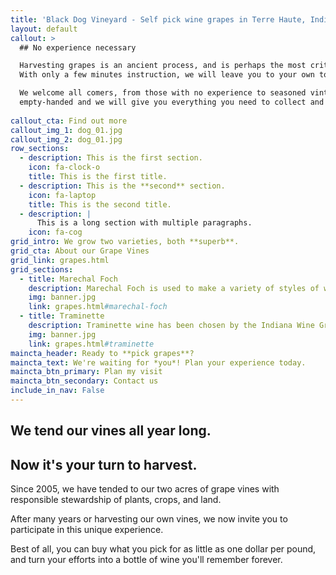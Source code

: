 ```yaml
---
title: 'Black Dog Vineyard - Self pick wine grapes in Terre Haute, Indiana'
layout: default
callout: >
  ## No experience necessary

  Harvesting grapes is an ancient process, and is perhaps the most critical step in wine-making.  But the process is easily learned.
  With only a few minutes instruction, we will leave you to your own to collect your own superb wine grapes.

  We welcome all comers, from those with no experience to seasoned vintners.  You are welcome to bring your own equipment, or come
  empty-handed and we will give you everything you need to collect and deliver your own harvest.
  
callout_cta: Find out more
callout_img_1: dog_01.jpg
callout_img_2: dog_01.jpg
row_sections:
  - description: This is the first section.
    icon: fa-clock-o
    title: This is the first title.
  - description: This is the **second** section.
    icon: fa-laptop
    title: This is the second title.
  - description: |
      This is a long section with multiple paragraphs.
    icon: fa-cog 
grid_intro: We grow two varieties, both **superb**.
grid_cta: About our Grape Vines
grid_link: grapes.html
grid_sections:
  - title: Marechal Foch
    description: Marechal Foch is used to make a variety of styles of wine, ranging from a light red wine similar to Beaujolais to more extracted wines with intense dark "inky" purple color and unique varietal character, and even sweet, fortified, Port-like wines.
    img: banner.jpg
    link: grapes.html#marechal-foch
  - title: Traminette
    description: Traminette wine has been chosen by the Indiana Wine Grape Council as the signature wine of the state. The wine is also grown in some regions of Ohio.
    img: banner.jpg
    link: grapes.html#traminette
maincta_header: Ready to **pick grapes**?
maincta_text: We're waiting for *you*! Plan your experience today.
maincta_btn_primary: Plan my visit
maincta_btn_secondary: Contact us
include_in_nav: False
---
```


## We tend our vines all year long.
## Now it's **your turn to harvest**.

Since 2005, we have tended to our two acres of grape vines with responsible stewardship of plants, crops, and land.  

After many years or harvesting our own vines, we now invite you to participate in this unique experience.  

Best of all, you can buy what you pick for as little as one dollar per pound, and turn your efforts into a bottle of wine you'll remember forever.



